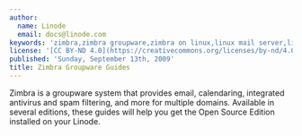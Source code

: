 ```yaml
---
author:
  name: Linode
  email: docs@linode.com
keywords: 'zimbra,zimbra groupware,zimbra on linux,linux mail server,linux email'
license: '[CC BY-ND 4.0](https://creativecommons.org/licenses/by-nd/4.0)'
published: 'Sunday, September 13th, 2009'
title: Zimbra Groupware Guides
---
```


Zimbra is a groupware system that provides email, calendaring, integrated antivirus and spam filtering, and more for multiple domains. Available in several editions, these guides will help you get the Open Source Edition installed on your Linode.

